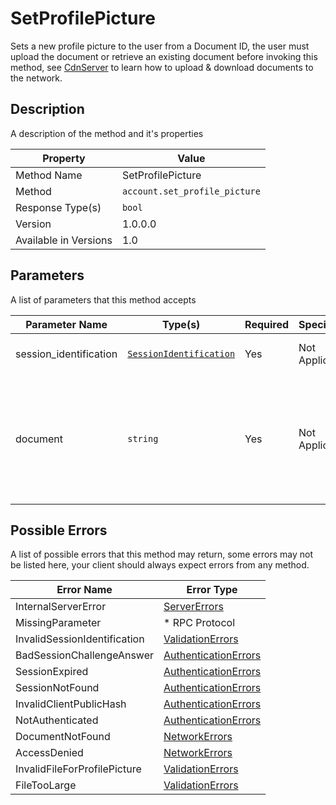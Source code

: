 # SetProfilePicture

Sets a new profile picture to the user from a Document ID, the user must
upload the document or retrieve an existing document before invoking this
method, see [CdnServer](../../Specifications/CdnServer.md) to learn how
to upload & download documents to the network.


## Description

A description of the method and it's properties

| Property              | Value                         |
|-----------------------|-------------------------------|
| Method Name           | SetProfilePicture             |
| Method                | `account.set_profile_picture` |
| Response Type(s)      | `bool`                        |
| Version               | 1.0.0.0                       |
| Available in Versions | 1.0                           |


## Parameters

A list of parameters that this method accepts

| Parameter Name         | Type(s)                                                           | Required | Specification  | Deprecated | Versions | Description                                                                                                            |
|------------------------|-------------------------------------------------------------------|----------|----------------|------------|----------|------------------------------------------------------------------------------------------------------------------------|
| session_identification | [`SessionIdentification`](../../Objects/SessionIdentification.md) | Yes      | Not Applicable | No         | 1.0      | The Session Identification object                                                                                      |
| document               | `string`                                                          | Yes      | Not Applicable | No         | 1.0      | The ID of the document to retrieve from the server and set as the profile picture, the document must be a type `PHOTO` |


## Possible Errors

A list of possible errors that this method may return, some errors
may not be listed here, your client should always expect errors from
any method.

| Error Name                   | Error Type                                                   |
|------------------------------|--------------------------------------------------------------|
| InternalServerError          | [ServerErrors](../../Errors/ServerErrors.md)                 |
| MissingParameter             | * RPC Protocol                                               |
| InvalidSessionIdentification | [ValidationErrors](../../Errors/ValidationErrors.md)         |
| BadSessionChallengeAnswer    | [AuthenticationErrors](../../Errors/AuthenticationErrors.md) |
| SessionExpired               | [AuthenticationErrors](../../Errors/AuthenticationErrors.md) |
| SessionNotFound              | [AuthenticationErrors](../../Errors/AuthenticationErrors.md) |
| InvalidClientPublicHash      | [AuthenticationErrors](../../Errors/AuthenticationErrors.md) |
| NotAuthenticated             | [AuthenticationErrors](../../Errors/AuthenticationErrors.md) |
| DocumentNotFound             | [NetworkErrors](../../Errors/NetworkErrors.md)               |
| AccessDenied                 | [NetworkErrors](../../Errors/NetworkErrors.md)               |
| InvalidFileForProfilePicture | [ValidationErrors](../../Errors/ValidationErrors.md)         |
| FileTooLarge                 | [ValidationErrors](../../Errors/ValidationErrors.md)         |